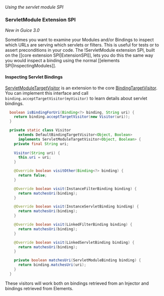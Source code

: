 _Using the servlet module SPI_

### ServletModule Extension SPI

_New in Guice 3.0_

Sometimes you want to examine your Modules and/or Bindings to inspect which URLs are serving which servlets or filters.  This is useful for tests or to assert preconditions in your code.  The !ServletModule extension SPI, built on the [[core extension SPI|ExtensionSPI]], lets you do this the same way you would inspect a binding using the normal [[elements SPI|InspectingModules]].

#### Inspecting Servlet Bindings

[ServletModuleTargetVisitor](http://google-guice.googlecode.com/svn/trunk/javadoc/com/google/inject/servlet/ServletModuleTargetVisitor.html) is an extension to the core [BindingTargetVisitor](http://google-guice.googlecode.com/svn/trunk/javadoc/com/google/inject/spi/BindingTargetVisitor.html).  You can implement this interface and call `binding.acceptTargetVisitor(myVisitor)` to learn details about servlet bindings.

```java
  boolean isBindingForUri(Binding<?> binding, String uri) {
    return binding.acceptTargetVisitor(new Visitor(uri));
  }

  private static class Visitor
      extends DefaultBindingTargetVisitor<Object, Boolean>
      implements ServletModuleTargetVisitor<Object, Boolean> {
    private final String uri;
    
    Visitor(String uri) {
      this.uri = uri;
    }

    @Override boolean visitOther(Binding<?> binding) {
      return false;
    }

    @Override boolean visit(InstanceFilterBinding binding) {
      return matchesUri(binding);
    } 

    @Override boolean visit(InstanceServletBinding binding) {
      return matchesUri(binding);
    }

    @Override boolean visit(LinkedFilterBinding binding) {
      return matchesUri(binding);
    }

    @Override boolean visit(LinkedServletBinding binding) {
      return matchesUri(binding);
    }

    private boolean matchesUri(ServletModuleBinding binding) {
      return binding.matchesUri(uri);
    }
  }
```

These visitors will work both on bindings retrieved from an Injector and bindings retrieved from Elements.